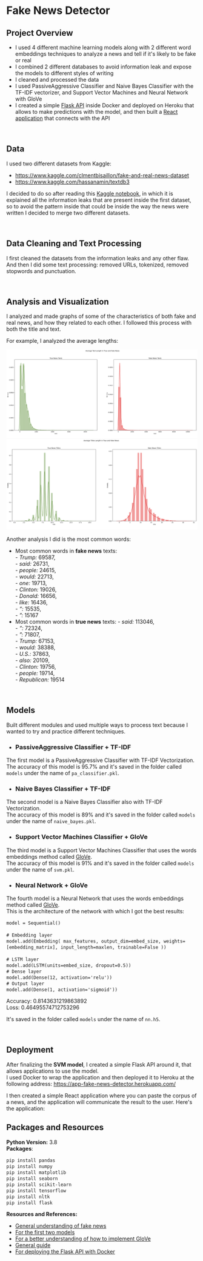 # Fake News Detector

## Project Overview

* I used 4 different machine learning models along with 2 different word embeddings techniques to analyze a news and tell if it's likely to be fake or real
* I combined 2 different databases to avoid information leak and expose the models to different styles of writing 
* I cleaned and processed the data
* I used PassiveAggressive Classifier and Naive Bayes Classifier with the TF-IDF vectorizer, and Support Vector Machines and Neural Network with GloVe
* I created a simple [Flask API](https://app-fake-news-detector.herokuapp.com/) inside Docker and deployed on Heroku that allows to make predictions with the model, and then built a [React application](https://cgmuro.github.io/fake-news-detector-app-frontend/) that connects with the API


<br>

## Data

I used two different datasets from Kaggle:
* https://www.kaggle.com/clmentbisaillon/fake-and-real-news-dataset
* https://www.kaggle.com/hassanamin/textdb3

I decided to do so after reading this [Kaggle notebook](https://www.kaggle.com/mosewintner/5-information-leaks-100-accuracy), in which it is explained all the information leaks that are present inside the first dataset, so to avoid the pattern inside that could be inside the way the news were written I decided to merge two different datasets.


<br>

## Data Cleaning and Text Processing

I first cleaned the datasets from the information leaks and any other flaw.
And then I did some text processing: removed URLs, tokenized, removed stopwords and punctuation.


<br>

## Analysis and Visualization

I analyzed and made graphs of some of the characteristics of both fake and real news, and how they related to each other.
I followed this process with both the title and text.

For example, I analyzed the average lengths:
<br>

![titles length](./graphs/average_texts_length.png)
![titles length](./graphs/average_titles_length.png)

Another analysis I did is the most common words:
- Most common words in **fake news** texts:    
        - *Trump:* 69587,   
        - *said:* 26731,  
        - *people:* 24615,  
        - *would:* 22713,  
        - *one:* 19713,  
        - *Clinton:* 19026,  
        - *Donald:* 16656,  
        - *like:* 16436,  
        - *“:* 15535,  
        - *”:* 15167  
- Most common words in **true news** texts:
        - *said:* 113046,    
        - *“:* 72324,    
        - *”:* 71807,    
        - *Trump:* 67153,    
        - *would:* 38388,    
        - *U.S.:* 37863,    
        - *also:* 20109,    
        - *Clinton:* 19756,    
        - *people:* 19714,    
        - *Republican:* 19514  


<br>

## Models

Built different modules and used multiple ways to process text because I wanted to try and practice different techniques.

* ### PassiveAggressive Classifier + TF-IDF
The first model is a PassiveAggressive Classifier with TF-IDF Vectorization.  
The accuracy of this model is  95.7% and it's saved in the folder called ```models``` under the name of ```pa_classifier.pkl```.

* ### Naive Bayes Classifier + TF-IDF
The second model is a Naive Bayes Classifier also with TF-IDF Vectorization.  
The accuracy of this model is  89% and it's saved in the folder called ```models``` under the name of ```naive_bayes.pkl```.

* ### Support Vector Machines Classifier + GloVe
The third model is a Support Vector Machines Classifier that uses the words embeddings method called [GloVe](https://github.com/stanfordnlp/GloVe).   
The accuracy of this model is  91% and it's saved in the folder called ```models``` under the name of ```svm.pkl```.

* ### Neural Network + GloVe
The fourth model is a Neural Network that uses the words embeddings method called [GloVe](https://github.com/stanfordnlp/GloVe).     
This is the architecture of the network with which I got the best results:

```
model = Sequential()

# Embedding layer
model.add(Embedding( max_features, output_dim=embed_size, weights=[embedding_matrix], input_length=maxlen, trainable=False ))

# LSTM layer
model.add(LSTM(units=embed_size, dropout=0.5))
# Dense layer
model.add(Dense(12, activation='relu'))
# Output layer
model.add(Dense(1, activation='sigmoid'))
```

Accuracy: 0.8143631219863892    
Loss: 0.46495574712753296

It's saved in the folder called ```models``` under the name of ```nn.h5```.


<br>

## Deployment

After finalizing the **SVM model**, I created a simple Flask API around it, that allows applications to use the model.   
I used Docker to wrap the application and then deployed it to Heroku at the following address: https://app-fake-news-detector.herokuapp.com/

I then created a simple React application where you can paste the corpus of a news, and the application will communicate the result to the user. Here's the application: 



## Packages and Resources
**Python Version:** 3.8     
**Packages**: 
```
pip install pandas
pip install numpy  
pip install matplotlib
pip install seaborn
pip install scikit-learn
pip install tensorflow 
pip install nltk 
pip install flask
```
**Resources and References:**   
* [General understanding of fake news](https://miguelmalvarez.com/2017/03/23/how-can-machine-learning-and-ai-help-solving-the-fake-news-problem/)
* [For the first two models](https://medium.com/swlh/detecting-fake-news-with-python-and-machine-learning-f78421d29a06)
* [For a better understanding of how to implement GloVe](https://www.kaggle.com/eswarbabu88/toxic-comment-glove-logistic-regression)
* [General guide](https://www.kaggle.com/madz2000/nlp-using-glove-embeddings-99-87-accuracy)
* [For deploying the Flask API with Docker](https://towardsdatascience.com/simple-way-to-deploy-machine-learning-models-to-cloud-fd58b771fdcf)
